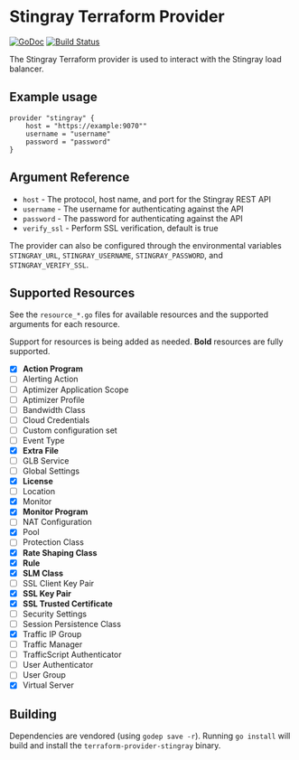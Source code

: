 # Stingray Terraform Provider

[![GoDoc](https://godoc.org/github.com/whitepages/terraform-provider-stingray?status.svg)](https://godoc.org/github.com/whitepages/terraform-provider-stingray)
[![Build Status](https://secure.travis-ci.org/whitepages/terraform-provider-stingray.png)](http://travis-ci.org/whitepages/terraform-provider-stingray)

The Stingray Terraform provider is used to interact with the Stingray
load balancer.

## Example usage

```
provider "stingray" {
	host = "https://example:9070""
	username = "username"
	password = "password"
}
```

## Argument Reference

* `host` - The protocol, host name, and port for the Stingray REST API
* `username` - The username for authenticating against the API
* `password` - The password for authenticating against the API
* `verify_ssl` - Perform SSL verification, default is true

The provider can also be configured through the environmental
variables `STINGRAY_URL`, `STINGRAY_USERNAME`, `STINGRAY_PASSWORD`,
and `STINGRAY_VERIFY_SSL`.

## Supported Resources

See the `resource_*.go` files for available resources and the
supported arguments for each resource.

Support for resources is being added as needed. **Bold** resources are
fully supported.

- [x] **Action Program**
- [ ] Alerting Action
- [ ] Aptimizer Application Scope
- [ ] Aptimizer Profile
- [ ] Bandwidth Class
- [ ] Cloud Credentials
- [ ] Custom configuration set
- [ ] Event Type
- [x] **Extra File**
- [ ] GLB Service
- [ ] Global Settings
- [x] **License**
- [ ] Location
- [x] Monitor
- [x] **Monitor Program**
- [ ] NAT Configuration
- [x] Pool
- [ ] Protection Class
- [x] **Rate Shaping Class**
- [x] **Rule**
- [x] **SLM Class**
- [ ] SSL Client Key Pair
- [x] **SSL Key Pair** 
- [x] **SSL Trusted Certificate**
- [ ] Security Settings
- [ ] Session Persistence Class
- [x] Traffic IP Group
- [ ] Traffic Manager
- [ ] TrafficScript Authenticator
- [ ] User Authenticator
- [ ] User Group
- [x] Virtual Server

## Building

Dependencies are vendored (using `godep save -r`). Running `go
install` will build and install the `terraform-provider-stingray`
binary.
